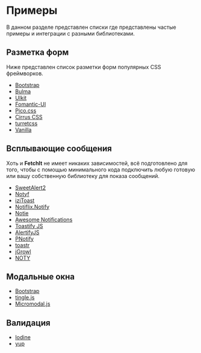 # Примеры

В данном разделе представлен списки где представлены частые примеры и интеграции с разными библиотеками.

## Разметка форм

Ниже представлен список разметки форм популярных CSS фреймворков.

- [Bootstrap](/examples/form/bootstrap)
- [Bulma](/examples/form/bulma)
- [UIkit](/examples/form/uikit)
- [Fomantic-UI](/examples/form/fomantic)
- [Pico.css](/examples/form/pico)
- [Cirrus CSS](/examples/form/cirrus)
- [turretcss](/examples/form/turretcss)
- [Vanilla](/examples/form/vanilla)

## Всплывающие сообщения

Хоть и **FetchIt** не имеет никаких зависимостей, всё подготовлено для того, чтобы с помощью минимального кода подключить любую готовую или вашу собственную библиотеку для показа сообщений.

- [SweetAlert2](/examples/notifications/sweetalert2)
- [Notyf](/examples/notifications/notyf)
- [iziToast](/examples/notifications/izitoast)
- [Notiflix.Notify](/examples/notifications/notiflix-notify)
- [Notie](/examples/notifications/notie)
- [Awesome Notifications](/examples/notifications/awesome-notifications)
- [Toastify JS](/examples/notifications/toastifyjs)
- [AlertifyJS](/examples/notifications/alertifyjs)
- [PNotify](/examples/notifications/pnotify)
- [toastr](/examples/notifications/toastr)
- [jGrowl](/examples/notifications/jgrowl)
- [NOTY](/examples/notifications/noty)

## Модальные окна

- [Bootstrap](/examples/modals/bootstrap)
- [tingle.js](/examples/modals/tinglejs)
- [Micromodal.js](/examples/modals/micromodaljs)

## Валидация

- [Iodine](/examples/validation/iodine)
- [yup](/examples/validation/yup)
